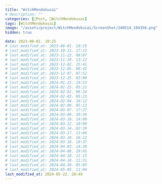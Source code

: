 ```yaml
---
title: "WitchMendokusai"
# description: ""
categories: [📀Post, 🥥WitchMendokusai]
tags: [WitchMendokusai]
image: "/assets/project/WitchMendokusai/ScreenShot/240514_104350.png"
hidden: true

date: 2023-06-01. 10:25
# last_modified_at: 2023-06-01. 10:25
# last_modified_at: 2023-10-11. 17:13
# last_modified_at: 2023-11-22. 08:07
# last_modified_at: 2023-11-29. 13:12
# last_modified_at: 2023-12-02. 15:41
# last_modified_at: 2023-12-05. 08:42
# last_modified_at: 2023-12-07. 07:52
# last_modified_at: 2023-12-25. 03:09
# last_modified_at: 2024-01-15. 19:53
# last_modified_at: 2024-01-25. 05:21
# last_modified_at: 2024-02-01. 09:34
# last_modified_at: 2024-02-03. 05:23
# last_modified_at: 2024-02-04. 18:12
# last_modified_at: 2024-02-08. 05:13
# last_modified_at: 2024-03-07. 17:27
# last_modified_at: 2024-03-08. 20:58
# last_modified_at: 2024-03-10. 14:00
# last_modified_at: 2024-03-12. 10:09
# last_modified_at: 2024-03-14. 02:39
# last_modified_at: 2024-03-17. 13:06
# last_modified_at: 2024-03-18. 16:12
# last_modified_at: 2024-03-18. 18:37
# last_modified_at: 2024-04-03. 14:39
# last_modified_at: 2024-04-08. 19:45
# last_modified_at: 2024-04-10. 11:15
# last_modified_at: 2024-04-18. 11:31
# last_modified_at: 2024-04-30. 05:05
# last_modified_at: 2024-05-05. 11:04
last_modified_at: 2024-05-22. 20:49
---
```

